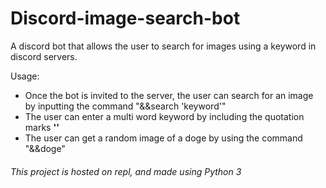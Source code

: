 # Discord-image-search-bot
A discord bot that allows the user to search for images using a keyword in discord servers.


Usage:
<ul>
  <li> Once the bot is invited to the server, the user can search for an image by inputting the command "&&search 'keyword'"</li>
  <li> The user can enter a multi word keyword by including the quotation marks <b>''</b></li>
  <li> The user can get a random image of a doge by using the command "&&doge"</li>
</ul>
 
<h6>This project is hosted on repl, and made using Python 3</h6>


  
